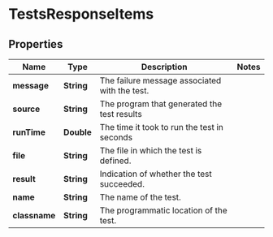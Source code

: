 

# TestsResponseItems

## Properties

Name | Type | Description | Notes
------------ | ------------- | ------------- | -------------
**message** | **String** | The failure message associated with the test. | 
**source** | **String** | The program that generated the test results | 
**runTime** | **Double** | The time it took to run the test in seconds | 
**file** | **String** | The file in which the test is defined. | 
**result** | **String** | Indication of whether the test succeeded. | 
**name** | **String** | The name of the test. | 
**classname** | **String** | The programmatic location of the test. | 



